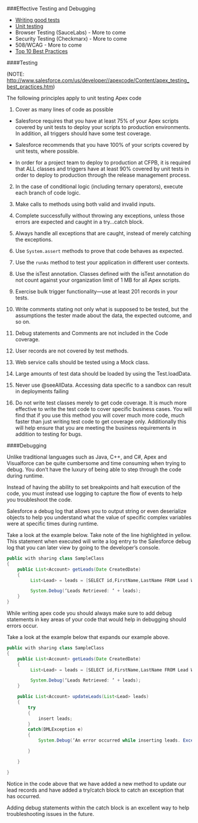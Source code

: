 ###Effective Testing and Debugging

- [Writing good tests](/Writing-good-tests.md)
- [Unit testing](/Unit-testing.md)
- Browser Testing (SauceLabs) - More to come
- Security Testing (Checkmarx) - More to come
- 508/WCAG - More to come
- [Top 10 Best Practices](/Top-10-Best-Practices.md)

####Testing

(NOTE:  http://www.salesforce.com/us/developer//apexcode/Content/apex_testing_best_practices.htm)

The following principles apply to unit testing Apex code

1. Cover as many lines of code as possible

* Salesforce requires that you have at least 75% of your Apex scripts covered by unit tests to deploy your scripts to production environments. In addition, all triggers should have some test coverage.

* Salesforce recommends that you have 100% of your scripts covered by unit tests, where possible.

* In order for a project team to deploy to production at CFPB, it is required that ALL classes and triggers have at least 90% covered by unit tests in order to deploy to production through the release management process.

2. In the case of conditional logic (including ternary operators), execute each branch of code logic.

3. Make calls to methods using both valid and invalid inputs.

4. Complete successfully without throwing any exceptions, unless those errors are expected and caught in a try…catch block.

5. Always handle all exceptions that are caught, instead of merely catching the exceptions.

6. Use ```System.assert``` methods to prove that code behaves as expected. 

7. Use the ```runAs``` method to test your application in different user contexts.

8. Use the isTest annotation. Classes defined with the isTest annotation do not count against your organization limit of 1 MB for all Apex scripts.

9. Exercise bulk trigger functionality—use at least 201 records in your tests.

10. Write comments stating not only what is supposed to be tested, but the assumptions the tester made about the data, the expected outcome, and so on.

11. Debug statements and Comments are not included in the Code coverage.

12. User records are not covered by test methods.

13. Web service calls should be tested using a Mock class.

14. Large amounts of test data should be loaded by using the Test.loadData.

15. Never use @seeAllData.  Accessing data specific to a sandbox can result in deployments failing

16. Do not write test classes merely to get code coverage. It is much more effective to write the test code to cover specific business cases. You will find that if you use this method you will cover much more code, much faster than just writing test code to get coverage only. Additionally this will help ensure that you are meeting the business requirements in addition to testing for bugs. 

####Debugging

Unlike traditional languages such as Java, C++, and C#, Apex and Visualforce can be quite cumbersome and time consuming when trying to debug. You don’t have the luxury of being able to step through the code during runtime. 

Instead of having the ability to set breakpoints and halt execution of the code, you must instead use logging to capture the flow of events to help you troubleshoot the code.

Salesforce a debug log that allows you to output string or even deserialize objects to help you understand what the value of specific complex variables were at specific times during runtime. 

Take a look at the example below. Take note of the line highlighted in yellow. This statement when executed will write a log entry to the Salesforce debug log that you can later view by going to the developer’s console.

```java
public with sharing class SampleClass
{
    public List<Account> getLeads(Date CreatedDate)
    {
         List<Lead> = leads = [SELECT id,FirstName,LastName FROM Lead WHERE CreatedDate =: CreatedDate];

         System.Debug(‘Leads Retrieved: ‘ + leads);
    }
} 
```

While writing apex code you should always make sure to add debug statements in key areas of your code that would help in debugging should errors occur. 

Take a look at the example below that expands our example above.

```java
public with sharing class SampleClass
{
    public List<Account> getLeads(Date CreatedDate)
    {
         List<Lead> = leads = [SELECT id,FirstName,LastName FROM Lead WHERE CreatedDate =: CreatedDate];

         System.Debug(‘Leads Retrieved: ‘ + leads);
    }

    public List<Account> updateLeads(List<Lead> leads)
    {
        try
        {
            insert leads;
        }
        catch(DMLException e)
        {
            System.Debug(‘An error occurred while inserting leads. Exception: ‘ + e.getLineNumber() + ‘:’ + getStackTraceString);

        } 

    }

} 
```

Notice in the code above that we have added a new method to update our lead records and have added a try/catch block to catch an exception that has occurred. 

Adding debug statements within the catch block is an excellent way to help troubleshooting issues in the future. 
